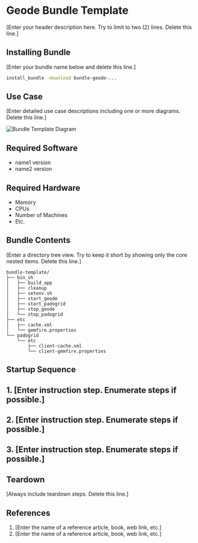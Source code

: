 # Geode Bundle Template

[Enter your header description here. Try to limit to two (2) lines. Delete this line.]

## Installing Bundle

[Enter your bundle name below and delete this line.]
```bash
install_bundle -download bundle-geode-...
```

## Use Case

[Enter detailed use case descriptions including one or more diagrams. Delete this line.]

![Bundle Template Diagram](/images/bundle-template.jpg)

## Required Software

- name1 version
- name2 version

## Required Hardware

- Memory
- CPUs
- Number of Machines
- Etc.

## Bundle Contents

[Enter a directory tree view. Try to keep it short by showing only the core nested items. Delete this line.]

```console
bundle-template/
├── bin_sh
│   ├── build_app
│   ├── cleanup
│   ├── setenv.sh
│   ├── start_geode
│   ├── start_padogrid
│   ├── stop_geode
│   └── stop_padogrid
├── etc
│   ├── cache.xml
│   └── gemfire.properties
└── padogrid
    └── etc
        ├── client-cache.xml
        └── client-gemfire.properties
```

## Startup Sequence

## 1. [Enter instruction step. Enumerate steps if possible.]

## 2. [Enter instruction step. Enumerate steps if possible.]

## 3. [Enter instruction step. Enumerate steps if possible.]

## Teardown

[Always include teardown steps. Delete this line.]

## References

1. [Enter the name of a reference article, book, web link, etc.]
2. [Enter the name of a reference article, book, web link, etc.]
